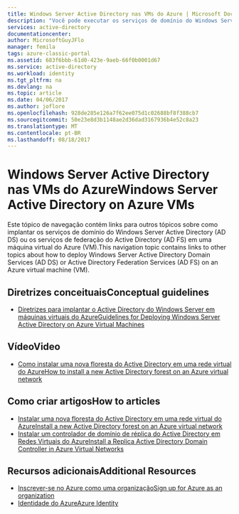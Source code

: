 ```yaml
---
title: Windows Server Active Directory nas VMs do Azure | Microsoft Docs
description: "Você pode executar os serviços de domínio do Windows Server Active Directory (AD DS) ou os serviços de federação do Active Directory (AD FS) em máquinas virtuais do Azure."
services: active-directory
documentationcenter: 
author: MicrosoftGuyJFlo
manager: femila
tags: azure-classic-portal
ms.assetid: 683f6bbb-61d0-423e-9aeb-66f0b0001d67
ms.service: active-directory
ms.workload: identity
ms.tgt_pltfrm: na
ms.devlang: na
ms.topic: article
ms.date: 04/06/2017
ms.author: joflore
ms.openlocfilehash: 928de285e126a7f62ee075d1c02688bf8f388cb7
ms.sourcegitcommit: 50e23e8d3b1148ae2d36dad3167936b4e52c8a23
ms.translationtype: MT
ms.contentlocale: pt-BR
ms.lasthandoff: 08/18/2017
---
```

# <a name="windows-server-active-directory-on-azure-vms"></a><span data-ttu-id="341dd-103">Windows Server Active Directory nas VMs do Azure</span><span class="sxs-lookup"><span data-stu-id="341dd-103">Windows Server Active Directory on Azure VMs</span></span>
<span data-ttu-id="341dd-104">Este tópico de navegação contém links para outros tópicos sobre como implantar os serviços de domínio do Windows Server Active Directory (AD DS) ou os serviços de federação do Active Directory (AD FS) em uma máquina virtual do Azure (VM).</span><span class="sxs-lookup"><span data-stu-id="341dd-104">This navigation topic contains links to other topics about how to deploy Windows Server Active Directory Domain Services (AD DS) or Active Directory Federation Services (AD FS) on an Azure virtual machine (VM).</span></span>

## <a name="conceptual-guidelines"></a><span data-ttu-id="341dd-105">Diretrizes conceituais</span><span class="sxs-lookup"><span data-stu-id="341dd-105">Conceptual guidelines</span></span>
* [<span data-ttu-id="341dd-106">Diretrizes para implantar o Active Directory do Windows Server em máquinas virtuais do Azure</span><span class="sxs-lookup"><span data-stu-id="341dd-106">Guidelines for Deploying Windows Server Active Directory on Azure Virtual Machines</span></span>](https://msdn.microsoft.com/library/azure/jj156090.aspx)

## <a name="video"></a><span data-ttu-id="341dd-107">Vídeo</span><span class="sxs-lookup"><span data-stu-id="341dd-107">Video</span></span>
* [<span data-ttu-id="341dd-108">Como instalar uma nova floresta do Active Directory em uma rede virtual do Azure</span><span class="sxs-lookup"><span data-stu-id="341dd-108">How to install a new Active Directory forest on an Azure virtual network</span></span>](http://channel9.msdn.com/Series/Microsoft-Azure-Tutorials/How-to-install-a-new-Active-Directory-forest-on-an-Azure-virtual-network)

## <a name="how-to-articles"></a><span data-ttu-id="341dd-109">Como criar artigos</span><span class="sxs-lookup"><span data-stu-id="341dd-109">How to articles</span></span>
* [<span data-ttu-id="341dd-110">Instalar uma nova floresta do Active Directory em uma rede virtual do Azure</span><span class="sxs-lookup"><span data-stu-id="341dd-110">Install a new Active Directory forest on an Azure virtual network</span></span>](active-directory-new-forest-virtual-machine.md)
* [<span data-ttu-id="341dd-111">Instalar um controlador de domínio de réplica do Active Directory em Redes Virtuais do Azure</span><span class="sxs-lookup"><span data-stu-id="341dd-111">Install a Replica Active Directory Domain Controller in Azure Virtual Networks</span></span>](active-directory-install-replica-active-directory-domain-controller.md)

## <a name="additional-resources"></a><span data-ttu-id="341dd-112">Recursos adicionais</span><span class="sxs-lookup"><span data-stu-id="341dd-112">Additional Resources</span></span>
* [<span data-ttu-id="341dd-113">Inscrever-se no Azure como uma organização</span><span class="sxs-lookup"><span data-stu-id="341dd-113">Sign up for Azure as an organization</span></span>](sign-up-organization.md)
* [<span data-ttu-id="341dd-114">Identidade do Azure</span><span class="sxs-lookup"><span data-stu-id="341dd-114">Azure Identity</span></span>](fundamentals-identity.md)

